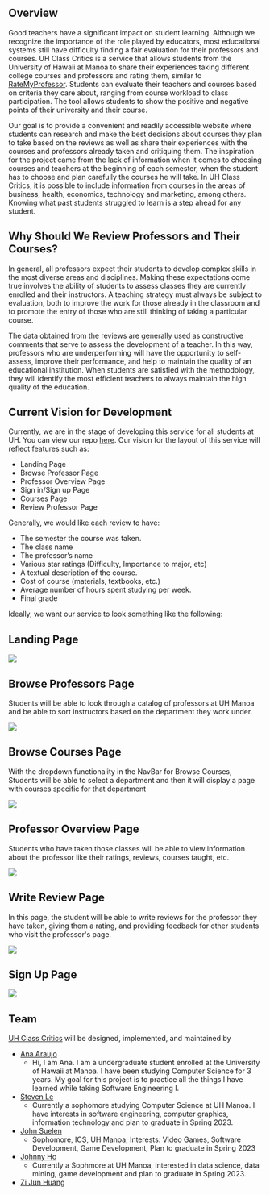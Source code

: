 ## Overview

Good teachers have a significant impact on student learning. Although we recognize the importance of the role played by educators, most educational systems still have difficulty finding a fair evaluation for their professors and courses. UH Class Critics is a service that allows students from the University of Hawaii at Manoa to share their experiences taking different college courses and professors and rating them, similar to [RateMyProfessor](https://www.ratemyprofessors.com/). Students can evaluate their teachers and courses based on criteria they care about, ranging from course workload to class participation. The tool allows students to show the positive and negative points of their university and their course. 

Our goal is to provide a convenient and readily accessible website where students can research and make the best decisions about courses they plan to take based on the reviews as well as share their experiences with the courses and professors already taken and critiquing them. The inspiration for the project came from the lack of information when it comes to choosing courses and teachers at the beginning of each semester, when the student has to choose and plan carefully the courses he will take. In UH Class Critics, it is possible to include information from courses in the areas of business, health, economics, technology and marketing, among others. Knowing what past students struggled to learn is a step ahead for any student.

## Why Should We Review Professors and Their Courses?


In general, all professors expect their students to develop complex skills in the most diverse areas and disciplines. Making these expectations come true involves the ability of students to assess classes they are currently enrolled and their instructors. A teaching strategy must always be subject to evaluation, both to improve the work for those already in the classroom and to promote the entry of those who are still thinking of taking a particular course. 

The data obtained from the reviews are generally used as constructive comments that serve to assess the development of a teacher. In this way, professors who are underperforming will have the opportunity to self-assess, improve their performance, and help to maintain the quality of an educational institution. When students are satisfied with the methodology, they will identify the most efficient teachers to always maintain the high quality of the education.


## Current Vision for Development

Currently, we are in the stage of developing this service for all students at UH. You can view our repo [here](https://github.com/uh-class-critics/uh-class-critics). Our vision for the layout of this service will reflect features such as:

- Landing Page
- Browse Professor Page
- Professor Overview Page
- Sign in/Sign up Page
- Courses Page
- Review Professor Page

Generally, we would like each review to have:

- The semester the course was taken.
- The class name
- The professor’s name
- Various star ratings (Difficulty, Importance to major, etc)
- A textual description of the course.
- Cost of course (materials, textbooks, etc.)
- Average number of hours spent studying per week.
- Final grade


Ideally, we want our service to look something like the following:

## Landing Page

<img src="images/landing-mockup.png">

## Browse Professors Page

Students will be able to look through a catalog of professors at UH Manoa and be able to sort instructors based on the department they work under.

<img src="images/browse-professors-mockup.png">

## Browse Courses Page

With the dropdown functionality in the NavBar for Browse Courses, Students will be able to select a department and then it will display a page with courses specific for that department

<img src="images/courses-page-mockup.png">

## Professor Overview Page

Students who have taken those classes will be able to view information about the professor like their ratings, reviews, courses taught, etc. 

<img src="images/professor-overview-mockup.png">

## Write Review Page

In this page, the student will be able to write reviews for the professor they have taken, giving them a rating, and providing feedback for other students who visit the professor's page.

<img src="images/write-review-mockup.png">

## Sign Up Page

<img src="images/signup-mockup.png"/>

## Team

[UH Class Critics](https://github.com/uh-class-critics/uh-class-critics) will be designed, implemented, and maintained by 
- [Ana Araujo](https://acatarinaoaraujo.github.io/)
  - Hi, I am Ana. I am a undergraduate student enrolled at the University of Hawaii at Manoa. I have been studying Computer Science for 3 years. My goal for this project is to practice all the things I have learned while taking Software Engineering I. 
- [Steven Le](https://sle417.github.io/)
  - Currently a sophomore studying Computer Science at UH Manoa. I have interests in software engineering, computer graphics, information technology and plan to graduate in Spring 2023. 
- [John Suelen](https://johnsuelen.github.io/)
  - Sophomore, ICS, UH Manoa, Interests: Video Games, Software Development, Game Development, Plan to graduate in Spring 2023
- [Johnny Ho](https://johnny-ho1.github.io/)
  - Currently a Sophmore at UH Manoa, interested in data science, data mining, game development and plan to graduate in Spring 2023.
- [Zi Jun Huang](https://zijunhuang-1.github.io/)
